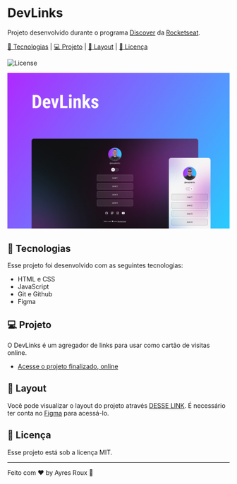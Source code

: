 # DevLinks

Projeto desenvolvido durante o programa [Discover](https://www.rocketseat.com.br/discover) da [Rocketseat](https://rocketseat.com.br).

[🚀 Tecnologias](#-tecnologias) | [💻 Projeto](#-projeto) | [🔖 Layout](#-layout) | [📝 Licença](#memo-licença)

![License](https://img.shields.io/static/v1?label=license&message=MIT&color=49AA26&labelColor=000000)

![projeto DevLinks](.github/preview.jpg)

## 🚀 Tecnologias

Esse projeto foi desenvolvido com as seguintes tecnologias:

- HTML e CSS
- JavaScript
- Git e Github
- Figma

## 💻 Projeto

O DevLinks é um agregador de links para usar como cartão de visitas online.

- [Acesse o projeto finalizado, online](https://ayresrouxj.github.io/devlinks)

## 🔖 Layout

Você pode visualizar o layout do projeto através [DESSE LINK](https://www.figma.com/community/file/1187422022288947321). É necessário ter conta no [Figma](https://figma.com) para acessá-lo.

## :memo: Licença

Esse projeto está sob a licença MIT.

---

Feito com ♥ by Ayres Roux :wave:

